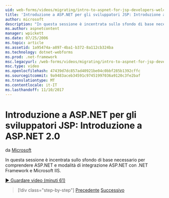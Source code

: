 ```yaml
---
uid: web-forms/videos/migrating/intro-to-aspnet-for-jsp-developers-welcome-to-aspnet-20
title: 'Introduzione a ASP.NET per gli sviluppatori JSP: Introduzione a ASP.NET 2.0 | Documenti Microsoft'
author: microsoft
description: "In questa sessione è incentrata sullo sfondo di base necessario per comprendere ASP.NET e modalità di integrazione ASP.NET con .NET Framework e Microsoft IIS."
ms.author: aspnetcontent
manager: wpickett
ms.date: 07/25/2006
ms.topic: article
ms.assetid: 1a95474a-a897-4ba1-b372-8a112cb324ba
ms.technology: dotnet-webforms
ms.prod: .net-framework
msc.legacyurl: /web-forms/videos/migrating/intro-to-aspnet-for-jsp-developers-welcome-to-aspnet-20
msc.type: video
ms.openlocfilehash: 47439d7dc857ad40921be04c0bbf285b1392cffc
ms.sourcegitcommit: 9a9483aceb34591c97451997036a9120c3fe2baf
ms.translationtype: MT
ms.contentlocale: it-IT
ms.lasthandoff: 11/10/2017
---
```

<a name="intro-to-aspnet-for-jsp-developers-welcome-to-aspnet-20"></a>Introduzione a ASP.NET per gli sviluppatori JSP: Introduzione a ASP.NET 2.0
====================
da [Microsoft](https://github.com/microsoft)

In questa sessione è incentrata sullo sfondo di base necessario per comprendere ASP.NET e modalità di integrazione ASP.NET con .NET Framework e Microsoft IIS.

[&#9654; Guardare video (minuti 61)](https://channel9.msdn.com/Blogs/ASP-NET-Site-Videos/intro-to-aspnet-for-jsp-developers-welcome-to-aspnet-20)

>[!div class="step-by-step"]
[Precedente](migrating-from-classic-asp-to-aspnet.md)
[Successivo](intro-to-aspnet-for-jsp-developers-building-applications.md)

